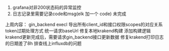 1. grafana对非200状态码的异常监控
2. 日志记录里需要记录code和msg(elk 加一个 code) 未完成


上周内容：
    gin_backend
        execl 导出所有client_id和接口权限scopes的对应关系
        token过期处理方式
        统一请求baseUrl
    修复本地krakend构建
    添加构建逻辑 krakend更新完成后，需要请求gin_backend接口更新数据
    修复krakend打印日志的日期差了8h
    排查线上influxdb的问题